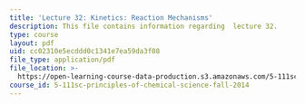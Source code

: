 ```yaml
---
title: 'Lecture 32: Kinetics: Reaction Mechanisms'
description: This file contains information regarding  lecture 32.
type: course
layout: pdf
uid: cc02310e5ecddd0c1341e7ea59da3f08
file_type: application/pdf
file_location: >-
  https://open-learning-course-data-production.s3.amazonaws.com/5-111sc-principles-of-chemical-science-fall-2014/cc02310e5ecddd0c1341e7ea59da3f08_MIT5_111F14_Lecture32.pdf
course_id: 5-111sc-principles-of-chemical-science-fall-2014
---
```

